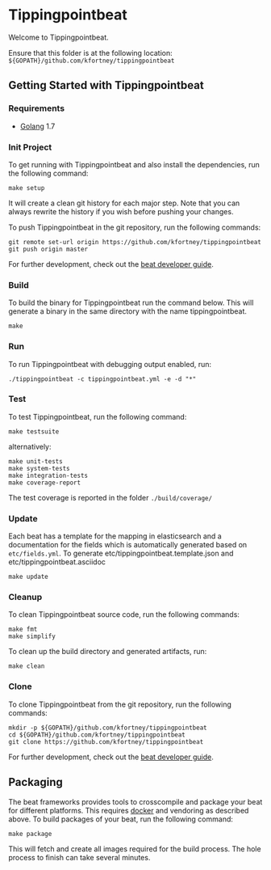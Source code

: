 # Tippingpointbeat

Welcome to Tippingpointbeat.

Ensure that this folder is at the following location:
`${GOPATH}/github.com/kfortney/tippingpointbeat`

## Getting Started with Tippingpointbeat

### Requirements

* [Golang](https://golang.org/dl/) 1.7

### Init Project
To get running with Tippingpointbeat and also install the
dependencies, run the following command:

```
make setup
```

It will create a clean git history for each major step. Note that you can always rewrite the history if you wish before pushing your changes.

To push Tippingpointbeat in the git repository, run the following commands:

```
git remote set-url origin https://github.com/kfortney/tippingpointbeat
git push origin master
```

For further development, check out the [beat developer guide](https://www.elastic.co/guide/en/beats/libbeat/current/new-beat.html).

### Build

To build the binary for Tippingpointbeat run the command below. This will generate a binary
in the same directory with the name tippingpointbeat.

```
make
```


### Run

To run Tippingpointbeat with debugging output enabled, run:

```
./tippingpointbeat -c tippingpointbeat.yml -e -d "*"
```


### Test

To test Tippingpointbeat, run the following command:

```
make testsuite
```

alternatively:
```
make unit-tests
make system-tests
make integration-tests
make coverage-report
```

The test coverage is reported in the folder `./build/coverage/`

### Update

Each beat has a template for the mapping in elasticsearch and a documentation for the fields
which is automatically generated based on `etc/fields.yml`.
To generate etc/tippingpointbeat.template.json and etc/tippingpointbeat.asciidoc

```
make update
```


### Cleanup

To clean  Tippingpointbeat source code, run the following commands:

```
make fmt
make simplify
```

To clean up the build directory and generated artifacts, run:

```
make clean
```


### Clone

To clone Tippingpointbeat from the git repository, run the following commands:

```
mkdir -p ${GOPATH}/github.com/kfortney/tippingpointbeat
cd ${GOPATH}/github.com/kfortney/tippingpointbeat
git clone https://github.com/kfortney/tippingpointbeat
```


For further development, check out the [beat developer guide](https://www.elastic.co/guide/en/beats/libbeat/current/new-beat.html).


## Packaging

The beat frameworks provides tools to crosscompile and package your beat for different platforms. This requires [docker](https://www.docker.com/) and vendoring as described above. To build packages of your beat, run the following command:

```
make package
```

This will fetch and create all images required for the build process. The hole process to finish can take several minutes.
